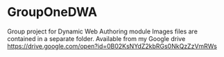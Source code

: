 # GroupOneDWA
Group project for Dynamic Web Authoring module
Images files are contained in a separate folder.
Available from my Google drive https://drive.google.com/open?id=0B02KsNYdZ2kbRGs0NkQzZzVmRWs
